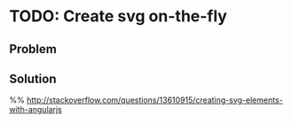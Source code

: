 # TODO: Create svg on-the-fly

## Problem

## Solution

%% http://stackoverflow.com/questions/13610915/creating-svg-elements-with-angularjs


